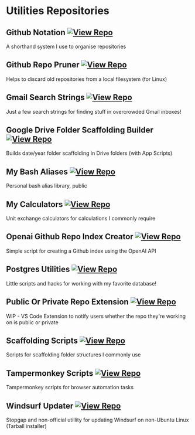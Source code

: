 # Utilities Repositories

## Github Notation [![View Repo](https://img.shields.io/badge/view-repo-green)](https://github.com/danielrosehill/Github-Notation)
A shorthand system I use to organise repositories

## Github Repo Pruner [![View Repo](https://img.shields.io/badge/view-repo-green)](https://github.com/danielrosehill/Github-Repo-Pruner)
Helps to discard old repositories from a local filesystem (for Linux)

## Gmail Search Strings [![View Repo](https://img.shields.io/badge/view-repo-green)](https://github.com/danielrosehill/Gmail-Search-Strings)
Just a few search strings for finding stuff in overcrowded Gmail inboxes!

## Google Drive Folder Scaffolding Builder [![View Repo](https://img.shields.io/badge/view-repo-green)](https://github.com/danielrosehill/Google-Drive-Folder-Scaffolding-Builder)
Builds date/year folder scaffolding in Drive folders (with App Scripts)

## My Bash Aliases [![View Repo](https://img.shields.io/badge/view-repo-green)](https://github.com/danielrosehill/My-Bash-Aliases)
Personal bash alias library, public

## My Calculators [![View Repo](https://img.shields.io/badge/view-repo-green)](https://github.com/danielrosehill/My-Calculators)
Unit exchange calculators for calculations I commonly require

## Openai Github Repo Index Creator [![View Repo](https://img.shields.io/badge/view-repo-green)](https://github.com/danielrosehill/OpenAI-Github-Repo-Index-Creator)
Simple script for creating a Github index using the OpenAI API

## Postgres Utilities [![View Repo](https://img.shields.io/badge/view-repo-green)](https://github.com/danielrosehill/Postgres-Utilities)
Little scripts and hacks for working with my favorite database!

## Public Or Private Repo Extension [![View Repo](https://img.shields.io/badge/view-repo-green)](https://github.com/danielrosehill/Public-Or-Private-Repo-Extension)
WIP - VS Code Extension to notify users whether the repo they're working on is public or private

## Scaffolding Scripts [![View Repo](https://img.shields.io/badge/view-repo-green)](https://github.com/danielrosehill/Scaffolding-Scripts)
Scripts for scaffolding folder structures I commonly use

## Tampermonkey Scripts [![View Repo](https://img.shields.io/badge/view-repo-green)](https://github.com/danielrosehill/Tampermonkey-Scripts)
Tampermonkey scripts for browser automation tasks

## Windsurf Updater [![View Repo](https://img.shields.io/badge/view-repo-green)](https://github.com/danielrosehill/Windsurf-Updater)
Stopgap and non-official utillity for updating Windsurf on non-Ubuntu Linux (Tarball installer)

